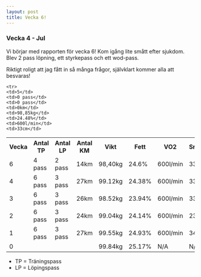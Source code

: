 ```yaml
---
layout: post
title: Vecka 6!
---
```


### Vecka 4 - Jul
Vi börjar med rapporten för vecka 6! Kom igång lite smått efter sjukdom. Blev 2 pass löpning, ett styrkepass och ett wod-pass.

Riktigt roligt att jag fått in så många frågor, självklart kommer alla att besvaras! 

<table>
  <tr>
    <th>Vecka</th>
    <th>Antal TP</th>
    <th>Antal LP</th>
    <th>Antal KM</th>
    <th>Vikt</th>
    <th>Fett</th>
    <th>VO2</th>
    <th>Smidighet</th>
        <tr>
    <td>6</td>
    <td>4 pass</td>
    <td>2 pass</td>
    <td>14km</td>
    <td>98,40kg</td>
    <td>24.6%</td>
    <td>600l/min</td>
    <td>33cm</td>
  </tr>
    
    <tr>
    <td>5</td>
    <td>0 pass</td>
    <td>0 pass</td>
    <td>0km</td>
    <td>98,85kg</td>
    <td>24.48%</td>
    <td>600l/min</td>
    <td>33cm</td>
  </tr>
    <tr>
    <td>4</td>
    <td>6 pass</td>
    <td>3 pass</td>
    <td>27km</td>
    <td>99.12kg</td>
    <td>24.38%</td>
    <td>600l/min</td>
    <td>33cm</td>
  </tr>
  <tr>
    <td>3</td>
    <td>6 pass</td>
    <td>3 pass</td>
    <td>26km</td>
    <td>98.52kg</td>
    <td>23.94%</td>
    <td>600l/min</td>
    <td>33cm</td>
  </tr>
  </tr>
    <tr>
    <td>2</td>
    <td>6 pass</td>
    <td>3 pass</td>
    <td>24km</td>
    <td>99.04kg</td>
    <td>24.14%</td>
    <td>600l/min</td>
    <td>23cm</td>
  </tr>
  <tr>
    <td>1</td>
    <td>6 pass</td>
    <td>3 pass</td>
    <td>27km</td>
    <td>99.55kg</td>
    <td>24.93%</td>
    <td>600l/min</td>
    <td>34cm</td>
  </tr>
<tr>
    <td>0</td>
    <td></td>
    <td></td>
    <td></td>
    <td>99.84kg</td>
    <td>25.17%</td>
    <td>N/A</td>
    <td>N/A</td>
  </tr>
</table>

* TP = Träningspass
* LP = Löpingspass
